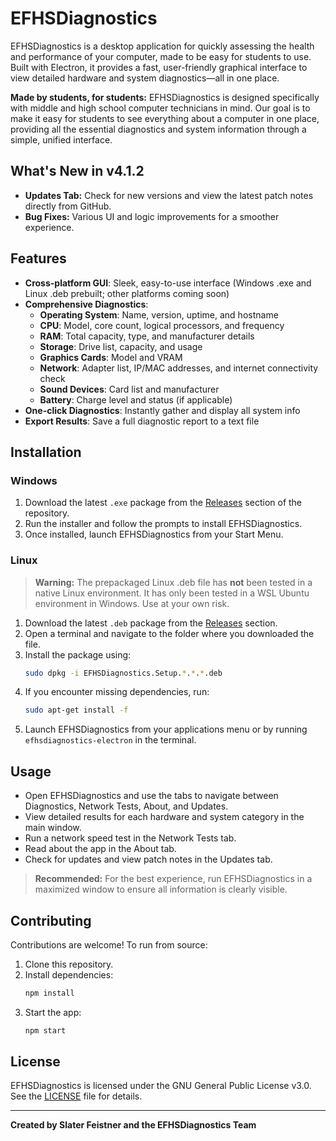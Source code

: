 # EFHSDiagnostics

EFHSDiagnostics is a desktop application for quickly assessing the health and performance of your computer, made to be easy for students to use. Built with Electron, it provides a fast, user-friendly graphical interface to view detailed hardware and system diagnostics—all in one place.

**Made by students, for students:** EFHSDiagnostics is designed specifically with middle and high school computer technicians in mind. Our goal is to make it easy for students to see everything about a computer in one place, providing all the essential diagnostics and system information through a simple, unified interface.

## What's New in v4.1.2
- **Updates Tab:** Check for new versions and view the latest patch notes directly from GitHub.
- **Bug Fixes:** Various UI and logic improvements for a smoother experience.

## Features
- **Cross-platform GUI**: Sleek, easy-to-use interface (Windows .exe and Linux .deb prebuilt; other platforms coming soon)
- **Comprehensive Diagnostics**:
  - **Operating System**: Name, version, uptime, and hostname
  - **CPU**: Model, core count, logical processors, and frequency
  - **RAM**: Total capacity, type, and manufacturer details
  - **Storage**: Drive list, capacity, and usage
  - **Graphics Cards**: Model and VRAM
  - **Network**: Adapter list, IP/MAC addresses, and internet connectivity check
  - **Sound Devices**: Card list and manufacturer
  - **Battery**: Charge level and status (if applicable)
- **One-click Diagnostics**: Instantly gather and display all system info
- **Export Results**: Save a full diagnostic report to a text file

## Installation
### Windows
1. Download the latest `.exe` package from the [Releases](https://github.com/PossiblySlater/EFHSDiagnostics/releases) section of the repository.
2. Run the installer and follow the prompts to install EFHSDiagnostics.
3. Once installed, launch EFHSDiagnostics from your Start Menu.

### Linux
> **Warning:** The prepackaged Linux .deb file has **not** been tested in a native Linux environment. It has only been tested in a WSL Ubuntu environment in Windows. Use at your own risk.
1. Download the latest `.deb` package from the [Releases](https://github.com/PossiblySlater/EFHSDiagnostics/releases) section.
2. Open a terminal and navigate to the folder where you downloaded the file.
3. Install the package using:
   ```bash
   sudo dpkg -i EFHSDiagnostics.Setup.*.*.*.deb
   ```
4. If you encounter missing dependencies, run:
   ```bash
   sudo apt-get install -f
   ```
5. Launch EFHSDiagnostics from your applications menu or by running `efhsdiagnostics-electron` in the terminal.

## Usage
- Open EFHSDiagnostics and use the tabs to navigate between Diagnostics, Network Tests, About, and Updates.
- View detailed results for each hardware and system category in the main window.
- Run a network speed test in the Network Tests tab.
- Read about the app in the About tab.
- Check for updates and view patch notes in the Updates tab.

> **Recommended:** For the best experience, run EFHSDiagnostics in a maximized window to ensure all information is clearly visible.

## Contributing
Contributions are welcome! To run from source:
1. Clone this repository.
2. Install dependencies:
   ```bash
   npm install
   ```
3. Start the app:
   ```bash
   npm start
   ```

## License
EFHSDiagnostics is licensed under the GNU General Public License v3.0. See the [LICENSE](./LICENSE) file for details.

---

**Created by Slater Feistner and the EFHSDiagnostics Team**
